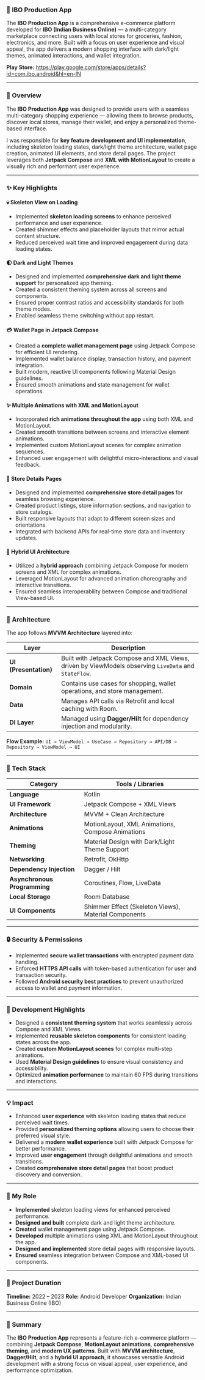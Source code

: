 ### 🛒 IBO Production App

The **IBO Production App** is a comprehensive e-commerce platform developed for **IBO (Indian Business Online)** — a multi-category marketplace connecting users with local stores for groceries, fashion, electronics, and more.
Built with a focus on user experience and visual appeal, the app delivers a modern shopping interface with dark/light themes, animated interactions, and wallet integration.

**Play Store:** https://play.google.com/store/apps/details?id=com.ibo.android&hl=en-IN

---

### 🚀 Overview

The **IBO Production App** was designed to provide users with a seamless multi-category shopping experience — allowing them to browse products, discover local stores, manage their wallet, and enjoy a personalized theme-based interface.

I was responsible for **key feature development and UI implementation**, including skeleton loading states, dark/light theme architecture, wallet page creation, animated UI elements, and store detail pages. The project leverages both **Jetpack Compose** and **XML with MotionLayout** to create a visually rich and performant user experience.

---

### ✨ Key Highlights

#### 💀 Skeleton View on Loading
- Implemented **skeleton loading screens** to enhance perceived performance and user experience.
- Created shimmer effects and placeholder layouts that mirror actual content structure.
- Reduced perceived wait time and improved engagement during data loading states.

#### 🌓 Dark and Light Themes
- Designed and implemented **comprehensive dark and light theme support** for personalized app theming.
- Created a consistent theming system across all screens and components.
- Ensured proper contrast ratios and accessibility standards for both theme modes.
- Enabled seamless theme switching without app restart.

#### 💳 Wallet Page in Jetpack Compose
- Created a **complete wallet management page** using Jetpack Compose for efficient UI rendering.
- Implemented wallet balance display, transaction history, and payment integration.
- Built modern, reactive UI components following Material Design guidelines.
- Ensured smooth animations and state management for wallet operations.

#### ✨ Multiple Animations with XML and MotionLayout
- Incorporated **rich animations throughout the app** using both XML and MotionLayout.
- Created smooth transitions between screens and interactive element animations.
- Implemented custom MotionLayout scenes for complex animation sequences.
- Enhanced user engagement with delightful micro-interactions and visual feedback.

#### 🏪 Store Details Pages
- Designed and implemented **comprehensive store detail pages** for seamless browsing experience.
- Created product listings, store information sections, and navigation to store catalogs.
- Built responsive layouts that adapt to different screen sizes and orientations.
- Integrated with backend APIs for real-time store data and inventory updates.

#### 🧱 Hybrid UI Architecture
- Utilized a **hybrid approach** combining Jetpack Compose for modern screens and XML for complex animations.
- Leveraged MotionLayout for advanced animation choreography and interactive transitions.
- Ensured seamless interoperability between Compose and traditional View-based UI.

---

### 🧠 Architecture

The app follows **MVVM Architecture** layered into:

| Layer | Description |
|-------|--------------|
| **UI (Presentation)** | Built with Jetpack Compose and XML Views, driven by ViewModels observing `LiveData` and `StateFlow`. |
| **Domain** | Contains use cases for shopping, wallet operations, and store management. |
| **Data** | Manages API calls via Retrofit and local caching with Room. |
| **DI Layer** | Managed using **Dagger/Hilt** for dependency injection and modularity. |

**Flow Example:**
`UI → ViewModel → UseCase → Repository → API/DB → Repository → ViewModel → UI`

---

### 🧩 Tech Stack

| Category | Tools / Libraries |
|-----------|------------------|
| **Language** | Kotlin |
| **UI Framework** | Jetpack Compose + XML Views |
| **Architecture** | MVVM + Clean Architecture |
| **Animations** | MotionLayout, XML Animations, Compose Animations |
| **Theming** | Material Design with Dark/Light Theme Support |
| **Networking** | Retrofit, OkHttp |
| **Dependency Injection** | Dagger / Hilt |
| **Asynchronous Programming** | Coroutines, Flow, LiveData |
| **Local Storage** | Room Database |
| **UI Components** | Shimmer Effect (Skeleton Views), Material Components |

---

### 🔒 Security & Permissions

- Implemented **secure wallet transactions** with encrypted payment data handling.
- Enforced **HTTPS API calls** with token-based authentication for user and transaction security.
- Followed **Android security best practices** to prevent unauthorized access to wallet and payment information.

---

### 🧰 Development Highlights

- Designed a **consistent theming system** that works seamlessly across Compose and XML Views.
- Implemented **reusable skeleton components** for consistent loading states across the app.
- Created **custom MotionLayout scenes** for complex multi-step animations.
- Used **Material Design guidelines** to ensure visual consistency and accessibility.
- Optimized **animation performance** to maintain 60 FPS during transitions and interactions.

---

### 💡 Impact

- Enhanced **user experience** with skeleton loading states that reduce perceived wait times.
- Provided **personalized theming options** allowing users to choose their preferred visual style.
- Delivered a **modern wallet experience** built with Jetpack Compose for better performance.
- Improved **user engagement** through delightful animations and smooth transitions.
- Created **comprehensive store detail pages** that boost product discovery and conversion.

---

### 🧩 My Role

- **Implemented** skeleton loading views for enhanced perceived performance.
- **Designed and built** complete dark and light theme architecture.
- **Created** wallet management page using Jetpack Compose.
- **Developed** multiple animations using XML and MotionLayout throughout the app.
- **Designed and implemented** store detail pages with responsive layouts.
- **Ensured** seamless integration between Compose and XML-based UI components.

---

### 📅 Project Duration
**Timeline:** 2022 – 2023
**Role:** Android Developer
**Organization:** Indian Business Online (IBO)

---

### 🏁 Summary

The **IBO Production App** represents a feature-rich e-commerce platform — combining **Jetpack Compose**, **MotionLayout animations**, **comprehensive theming**, and **modern UX patterns**.
Built with **MVVM architecture**, **Dagger/Hilt**, and a **hybrid UI approach**, it showcases versatile Android development with a strong focus on visual appeal, user experience, and performance optimization.
